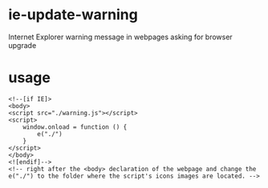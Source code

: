 # ie-update-warning
Internet Explorer warning message in webpages asking for browser upgrade
# usage
```
<!--[if IE]>
<body>
<script src="./warning.js"></script>
<script>
    window.onload = function () {
        e("./")
    }
</script>
</body>
<![endif]-->
<!-- right after the <body> declaration of the webpage and change the e("./") to the folder where the script's icons images are located. -->
```


